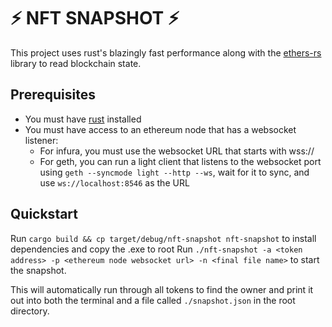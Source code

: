 # ⚡️ NFT SNAPSHOT ⚡️

This project uses rust's blazingly fast performance along with the [ethers-rs](https://github.com/gakonst/ethers-rs/) library to read blockchain state.

## Prerequisites
- You must have [rust](https://www.rust-lang.org/tools/install) installed
- You must have access to an ethereum node that has a websocket listener:
    - For infura, you must use the websocket URL that starts with wss://
    - For geth, you can run a light client that listens to the websocket port using `geth --syncmode light --http --ws`, wait for it to sync, and use `ws://localhost:8546` as the URL
 
## Quickstart
Run `cargo build && cp target/debug/nft-snapshot nft-snapshot` to install dependencies and copy the .exe to root
Run `./nft-snapshot -a <token address> -p <ethereum node websocket url> -n <final file name>` to start the snapshot.

This will automatically run through all tokens to find the owner and print it out into both the terminal and a file called `./snapshot.json` in the root directory.
